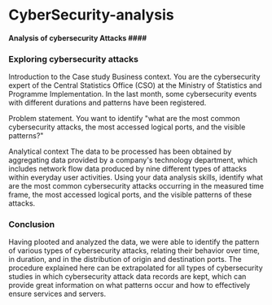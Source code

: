 # CyberSecurity-analysis

#### Analysis of cybersecurity Attacks #### <br>

### Exploring cybersecurity attacks ###
Introduction to the Case study
Business context. You are the cybersecurity expert of the Central Statistics Office (CSO) at the Ministry of Statistics and Programme Implementation. In the last month, some cybersecurity events with different durations and patterns have been registered.

Problem statement. You want to identify "what are the most common cybersecurity attacks, the most accessed logical ports, and the visible patterns?"

Analytical context The data to be processed has been obtained by aggregating data provided by a company's technology department, which includes network flow data produced by nine different types of attacks within everyday user activities. Using your data analysis skills, identify what are the most common cybersecurity attacks occurring in the measured time frame, the most accessed logical ports, and the visible patterns of these attacks.

### Conclusion ###
Having plooted and analyzed the data, we were able to identify the pattern of various types of cybersecurity attacks, relating their behavior over time, in duration, and in the distribution of origin and destination ports. The procedure explained here can be extrapolated for all types of cybersecurity studies in which cybersecurity attack data records are kept, which can provide great information on what patterns occur and how to effectively ensure services and servers.
